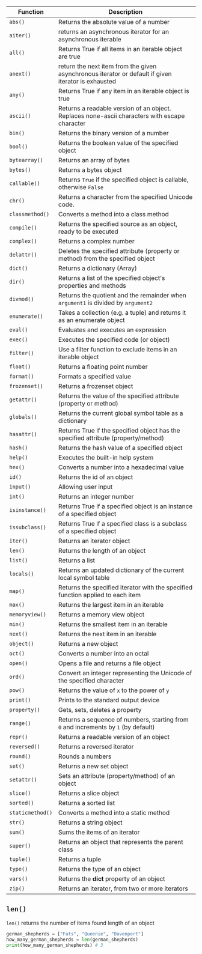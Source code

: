 | Function |	Description |
| -------- | ------------ | 
`abs()`|	Returns the absolute value of a number
`aiter()` | returns an asynchronous iterator for an asynchronous iterable
`all()`	| Returns True if all items in an iterable object are true
`anext()` | return the next item from the given asynchronous iterator or default if given iterator is exhausted
`any()` | Returns True if any item in an iterable object is true
`ascii()`	| Returns a readable version of an object. Replaces none-ascii characters with escape character
`bin()` | Returns the binary version of a number
`bool()` | Returns the boolean value of the specified object
`bytearray()` | Returns an array of bytes
`bytes()` | Returns a bytes object
`callable()` | Returns `True` if the specified object is callable, otherwise `False`
`chr()` | Returns a character from the specified Unicode code.
`classmethod()` | Converts a method into a class method
`compile()` | Returns the specified source as an object, ready to be executed
`complex()` | Returns a complex number
`delattr()` | Deletes the specified attribute (property or method) from the specified object
`dict()` | Returns a dictionary (Array)
`dir()` | Returns a list of the specified object's properties and methods
`divmod()` | Returns the quotient and the remainder when `argument1` is divided by `argument2`
`enumerate()` | Takes a collection (e.g. a tuple) and returns it as an enumerate object
`eval()` | Evaluates and executes an expression
`exec()` | Executes the specified code (or object)
`filter()` | Use a filter function to exclude items in an iterable object
`float()` | Returns a floating point number
`format()` | Formats a specified value
`frozenset()` | Returns a frozenset object
`getattr()` | Returns the value of the specified attribute (property or method)
`globals()` | Returns the current global symbol table as a dictionary
`hasattr()` | Returns True if the specified object has the specified attribute (property/method)
`hash()` | Returns the hash value of a specified object
`help()` | Executes the built-in help system
`hex()` | Converts a number into a hexadecimal value
`id()` | Returns the id of an object
`input()` | Allowing user input
`int()` | Returns an integer number
`isinstance()` | Returns True if a specified object is an instance of a specified object
`issubclass()` | Returns True if a specified class is a subclass of a specified object
`iter()` | Returns an iterator object
`len()` |	Returns the length of an object
`list()` | Returns a list
`locals()` | Returns an updated dictionary of the current local symbol table
`map()` | Returns the specified iterator with the specified function applied to each item
`max()` | Returns the largest item in an iterable
`memoryview()` | Returns a memory view object
`min()`	| Returns the smallest item in an iterable
`next()`	| Returns the next item in an iterable
`object()`	| Returns a new object
`oct()` |	Converts a number into an octal
`open()` | Opens a file and returns a file object
`ord()` | Convert an integer representing the Unicode of the specified character
`pow()` | Returns the value of `x` to the power of `y`
`print()` | Prints to the standard output device
`property()` | Gets, sets, deletes a property
`range()` | Returns a sequence of numbers, starting from `0` and increments by `1` (by default)
`repr()` | Returns a readable version of an object
`reversed()` | Returns a reversed iterator
`round()` | Rounds a numbers
`set()` | Returns a new set object
`setattr()` | Sets an attribute (property/method) of an object
`slice()` | Returns a slice object
`sorted()` | Returns a sorted list
`staticmethod()` | Converts a method into a static method
`str()` | Returns a string object
`sum()` | Sums the items of an iterator
`super()` | Returns an object that represents the parent class
`tuple()` | Returns a tuple
`type()`	| Returns the type of an object
`vars()` | Returns the __dict__ property of an object
`zip()` | Returns an iterator, from two or more iterators

## `len()`
`len()` returns the number of items found length of an object

```py
german_shepherds = ["Fats", "Queenie", "Davenport"]
how_many_german_shepherds = len(german_shepherds)
print(how_many_german_shepherds) # 3
```

